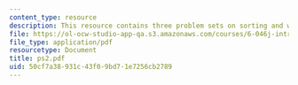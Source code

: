 ```yaml
---
content_type: resource
description: This resource contains three problem sets on sorting and weighted median.
file: https://ol-ocw-studio-app-qa.s3.amazonaws.com/courses/6-046j-introduction-to-algorithms-sma-5503-fall-2005/50cf7a38931c43f09bd71e7256cb2789_ps2.pdf
file_type: application/pdf
resourcetype: Document
title: ps2.pdf
uid: 50cf7a38-931c-43f0-9bd7-1e7256cb2789
---
```


